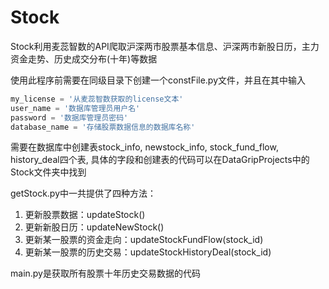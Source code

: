 # Stock

Stock利用麦蕊智数的API爬取沪深两市股票基本信息、沪深两市新股日历，主力资金走势、历史成交分布(十年)等数据

使用此程序前需要在同级目录下创建一个constFile.py文件，并且在其中输入

```python
my_license = '从麦蕊智数获取的license文本'
user_name = '数据库管理员用户名'
password = '数据库管理员密码'
database_name = '存储股票数据信息的数据库名称'
```

需要在数据库中创建表stock_info, newstock_info, stock_fund_flow, history_deal四个表, 具体的字段和创建表的代码可以在DataGripProjects中的Stock文件夹中找到

getStock.py中一共提供了四种方法：

1. 更新股票数据：updateStock()
2. 更新新股日历：updateNewStock()
3. 更新某一股票的资金走向：updateStockFundFlow(stock_id)
4. 更新某一股票的历史交易：updateStockHistoryDeal(stock_id)

main.py是获取所有股票十年历史交易数据的代码